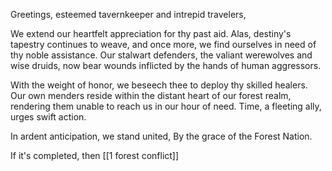 

 Greetings, esteemed tavernkeeper and intrepid travelers,

 We extend our heartfelt appreciation for thy past aid. Alas, destiny's tapestry continues to weave, and once more, we find ourselves in need of thy noble assistance. Our stalwart defenders, the valiant werewolves and wise druids, now bear wounds inflicted by the hands of human aggressors.

 With the weight of honor, we beseech thee to deploy thy skilled healers. Our own menders reside within the distant heart of our forest realm, rendering them unable to reach us in our hour of need. Time, a fleeting ally, urges swift action.

 In ardent anticipation, we stand united, By the grace of the Forest Nation.

If it's completed, then
	[[1 forest conflict]]